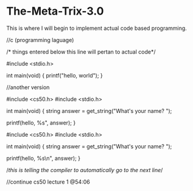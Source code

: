 # The-Meta-Trix-3.0
This is where I will begin to implement actual code based programming. 

//c (programming laguage)

/* things entered below this line
will pertan to actual code*/

#include <stdio.h>

int main(void)
{
printf("hello, world");
}

//another version

#include <cs50.h>
#include <stdio.h>

int main(void)
{
string answer = get_string("What's your name? ");

printf(hello, %s", answer);
}

#include <cs50.h>
#include <stdio.h>

int main(void)
{
string answer = get_string("What's your name? ");

printf(hello, %s\n", answer);
}

/*this is telling the compiler to automatically go to the next line*/

//continue cs50 lecture 1 @54:06

